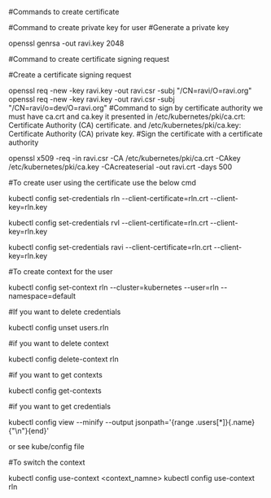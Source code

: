 #Commands to create certificate

#Command to create private key for user
#Generate a private key

 openssl genrsa -out ravi.key 2048

#Command to create certificate signing request

#Create a certificate signing request

openssl req -new -key ravi.key -out ravi.csr -subj "/CN=ravi/O=ravi.org"
openssl req -new -key ravi.key -out ravi.csr -subj "/CN=ravi/o=dev/O=ravi.org"
#Command to sign by certificate authority we must have ca.crt and ca.key it presented in /etc/kubernetes/pki/ca.crt: Certificate Authority (CA) certificate. and /etc/kubernetes/pki/ca.key: Certificate Authority (CA) private key.
#Sign the certificate with a certificate authority

openssl x509 -req -in ravi.csr -CA /etc/kubernetes/pki/ca.crt -CAkey /etc/kubernetes/pki/ca.key -CAcreateserial -out ravi.crt -days 500


#To create user using the certificate use the below cmd 

kubectl config set-credentials rln --client-certificate=rln.crt --client-key=rln.key

kubectl config set-credentials rvl --client-certificate=rln.crt --client-key=rln.key

kubectl config set-credentials ravi --client-certificate=rln.crt --client-key=rln.key

#To create context for the user

kubectl config set-context rln --cluster=kubernetes --user=rln  --namespace=default


#If you want to delete credentials 

kubectl config unset users.rln


#if you want to delete context

kubectl config delete-context rln

#if you want to get contexts

kubectl config get-contexts


#if you want to get credentials 

kubectl config view --minify --output jsonpath='{range .users[*]}{.name}{"\n"}{end}'

or see kube/config file

#To switch the context 

kubectl config use-context <context_namne>
kubectl  config use-context rln
